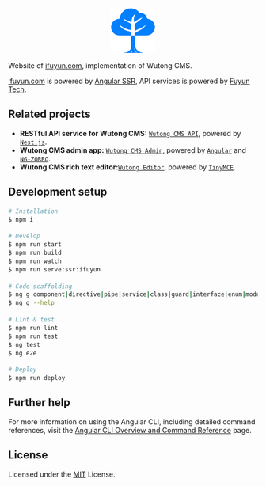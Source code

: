 <br/>
<p align="center">
  <a href="https://www.ifuyun.com" title="心之所向，素履以往" target="_blank">
    <img src="/public/favicon.png" height="90" alt="Logo of ifuyun.com" />
  </a>
</p>

Website of [ifuyun.com](https://www.ifuyun.com), implementation of Wutong CMS.

[ifuyun.com](https://www.ifuyun.com) is powered by [Angular SSR](https://angular.dev), API services is powered by [Fuyun Tech](https://www.ireadpay.com).

## Related projects

- **RESTful API service for Wutong CMS:** [`Wutong CMS API`](https://www.ireadpay.com), powered by [`Nest.js`](https://nestjs.com).
- **Wutong CMS admin app:** [`Wutong CMS Admin`](https://admin.ireadpay.com), powered by [`Angular`](https://angular.io) and [`NG-ZORRO`](https://github.com/NG-ZORRO/ng-zorro-antd).
- **Wutong CMS rich text editor:**[`Wutong Editor`](https://bitbucket.org/ifuyun/tinymce), powered by [`TinyMCE`](https://www.tiny.cloud).

## Development setup

```bash
# Installation
$ npm i

# Develop
$ npm run start
$ npm run build
$ npm run watch
$ npm run serve:ssr:ifuyun

# Code scaffolding
$ ng g component|directive|pipe|service|class|guard|interface|enum|module name
$ ng g --help

# Lint & test
$ npm run lint
$ npm run test
$ ng test
$ ng e2e

# Deploy
$ npm run deploy
```

## Further help

For more information on using the Angular CLI, including detailed command references, visit the [Angular CLI Overview and Command Reference](https://angular.dev/tools/cli) page.

## License

Licensed under the [MIT](/LICENSE) License.
